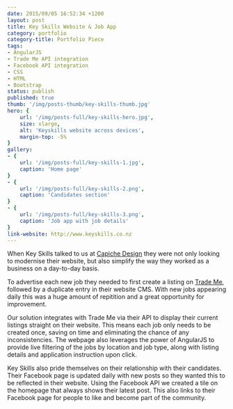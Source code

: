 ```yaml
---
date: 2015/09/05 16:52:34 +1200
layout: post
title: Key Skills Website & Job App
category: portfolio
category-title: Portfolio Piece
tags:
- AngularJS
- Trade Me API integration
- Facebook API integration
- CSS
- HTML
- Bootstrap
status: publish
published: true
thumb: '/img/posts-thumb/key-skills-thumb.jpg'
hero: {
	url: '/img/posts-full/key-skills-hero.jpg',
	size: xlarge,
	alt: 'Keyskills website across devices',
	margin-top: -5%
}
gallery:
- {
	url: '/img/posts-full/key-skills-1.jpg',
	caption: 'Home page'
}
- {
	url: '/img/posts-full/key-skills-2.png',
	caption: 'Candidates section'
}
- {
	url: '/img/posts-full/key-skills-3.png',
	caption: 'Job app with job details'
}
link-website: http://www.keyskills.co.nz
---
```


When Key Skills talked to us at [Capiche Design](http://www.capiche.co.nz) they were not only looking to modernise their website, but also simplify the way they worked as a business on a day-to-day basis. 

To advertise each new job they needed to first create a listing on [Trade Me](http://www.trademe.co.nz), followed by a duplicate entry in their website CMS. With new jobs appearing daily this was a huge amount of repitition and a great opportunity for improvement.

Our solution integrates with Trade Me via their API to display their current listings straight on their website. This means each job only needs to be created once, saving on time and eliminating the chance of any inconsistencies. The webpage also leverages the power of AngularJS to provide live filtering of the jobs by location and job type, along with listing details and application instruction upon click.

Key Skills also pride themselves on their relationship with their candidates. Their Facebook page is updated daily with new posts so they wanted this to be reflected in their website. Using the Facebook API we created a tile on the homepage that always shows their latest post. This also links to their Facebook page for people to like and become part of the community.